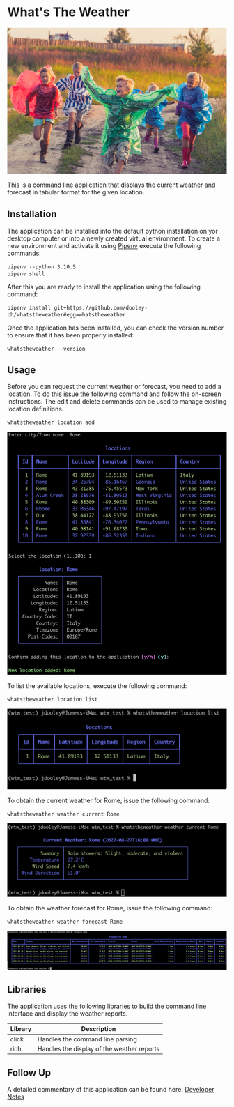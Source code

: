 # What's The Weather

![Splash](splash.jpg)

This is a command line application that displays the current weather and forecast in tabular 
format for the given location.

## Installation

The application can be installed into the default python installation on yor desktop computer or into a newly created 
virtual environment.  To create a new environment and activate it using [Pipenv](https://pipenv.pypa.io/en/latest/) 
execute the following commands:

```
pipenv --python 3.10.5
pipenv shell
```

After this you are ready to install the application using the following command:

```
pipenv install git+https://github.com/dooley-ch/whatstheweather#egg=whatstheweather
```

Once the application has been installed, you can check the version number to ensure that it has been properly installed:

```
whatstheweather --version
```

## Usage

Before you can request the current weather or forecast, you need to add a location.  To do this issue the following 
command and follow the on-screen instructions.  The edit and delete commands can be used to manage existing location 
definitions.

```
whatstheweather location add
```

![Add Location](usage_1.png)

To list the available locations, execute the following command:

```
whatstheweather location list
```

![List Locations](usage_2.png)

To obtain the current weather for Rome, issue the following command:

```
whatstheweather weather current Rome
```

![List Locations](usage_3.png)

To obtain the weather forecast for Rome, issue the following command:

```
whatstheweather weather forecast Rome
```

![List Locations](usage_4.png)

## Libraries

The application uses the following libraries to build the command line interface and display the weather reports.

| Library  | Description                                |
|----------|--------------------------------------------|
| click    | Handles the command line parsing           |
| rich     | Handles the display of the weather reports |

## Follow Up

A detailed commentary of this application can be found here: [Developer Notes](https://www.developernotes.org/2022/08/command-line-reference-application/)
 